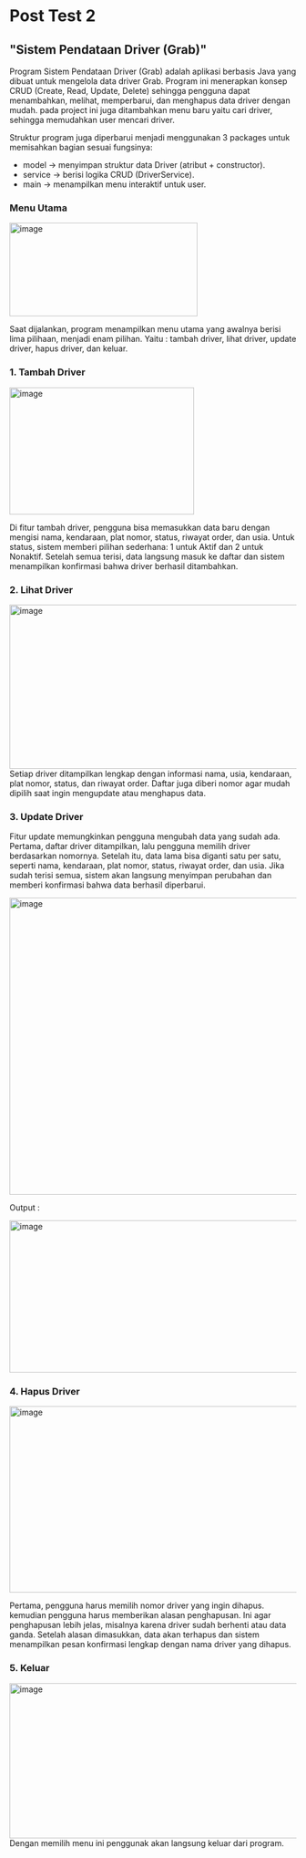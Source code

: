 # Post Test 2 

## "Sistem Pendataan Driver (Grab)" 
Program Sistem Pendataan Driver (Grab) adalah aplikasi berbasis Java yang dibuat untuk mengelola data driver Grab. Program ini menerapkan konsep CRUD (Create, Read, Update, Delete) sehingga pengguna dapat menambahkan, melihat, memperbarui, dan menghapus data driver dengan mudah. pada project ini juga ditambahkan menu baru yaitu cari driver, sehingga memudahkan user mencari driver.

Struktur program juga diperbarui menjadi menggunakan 3 packages untuk memisahkan bagian sesuai fungsinya:

* model → menyimpan struktur data Driver (atribut + constructor).
* service → berisi logika CRUD (DriverService).
* main → menampilkan menu interaktif untuk user.



### Menu Utama
<img width="330" height="164" alt="image" src="https://github.com/user-attachments/assets/ec3a760c-c509-4980-b1db-ec7c40c4a363" />

Saat dijalankan, program menampilkan menu utama yang awalnya berisi lima pilihaan, menjadi enam pilihan. Yaitu : tambah driver, lihat driver, update driver, hapus driver, dan keluar.


### 1. Tambah Driver 
<img width="324" height="223" alt="image" src="https://github.com/user-attachments/assets/52f7ae99-7e48-4dd7-9864-1e6154f54e53" />

Di fitur tambah driver, pengguna bisa memasukkan data baru dengan mengisi nama, kendaraan, plat nomor, status, riwayat order, dan usia. Untuk status, sistem memberi pilihan sederhana: 1 untuk Aktif dan 2 untuk Nonaktif. Setelah semua terisi, data langsung masuk ke daftar dan sistem menampilkan konfirmasi bahwa driver berhasil ditambahkan.


### 2. Lihat Driver 
<img width="618" height="288" alt="image" src="https://github.com/user-attachments/assets/7745a794-7cec-43b8-a350-07032901b6ee" />
Setiap driver ditampilkan lengkap dengan informasi nama, usia, kendaraan, plat nomor, status, dan riwayat order. Daftar juga diberi nomor agar mudah dipilih saat ingin mengupdate atau menghapus data.


### 3. Update Driver 

Fitur update memungkinkan pengguna mengubah data yang sudah ada. Pertama, daftar driver ditampilkan, lalu pengguna memilih driver berdasarkan nomornya. Setelah itu, data lama bisa diganti satu per satu, seperti nama, kendaraan, plat nomor, status, riwayat order, dan usia. Jika sudah terisi semua, sistem akan langsung menyimpan perubahan dan memberi konfirmasi bahwa data berhasil diperbarui.

<img width="584" height="521" alt="image" src="https://github.com/user-attachments/assets/b712541c-988c-491e-902d-1664fb2e3385" />

Output :

<img width="587" height="267" alt="image" src="https://github.com/user-attachments/assets/66e125bd-8279-4fa2-b32d-93d3a5b362d1" />

### 4. Hapus Driver 
<img width="585" height="327" alt="image" src="https://github.com/user-attachments/assets/859738d4-9b94-4898-a0bd-b6eeb2dcf6ca" />

Pertama, pengguna harus memilih nomor driver yang ingin dihapus. kemudian pengguna harus memberikan alasan penghapusan. Ini agar penghapusan lebih jelas, misalnya karena driver sudah berhenti atau data ganda. Setelah alasan dimasukkan, data akan terhapus dan sistem menampilkan pesan konfirmasi lengkap dengan nama driver yang dihapus. 

### 5. Keluar
<img width="600" height="272" alt="image" src="https://github.com/user-attachments/assets/8de423e8-4f7c-4ae5-81b3-b4d7fc04f1a1" />
Dengan memilih menu ini penggunak akan langsung keluar dari program.

